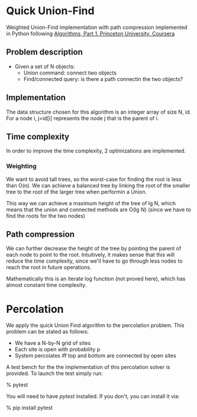 # Quick Union-Find

Weighted Union-Find implementation with path compression implemented in Python following [Algorithms, Part 1. Princeton University. Coursera](https://www.coursera.org/learn/algorithms-part1/)

## Problem description
- Given a set of N objects:
  - Union command: connect two objects
  - Find/connected query: is there a path connectin the two objects?


## Implementation
The data structure chosen for this algorithm is an integer array of size N, id. For a node i, j=id[i] represents the node j that is the parent of i.

## Time complexity
In order to improve the time complexity, 2 optimizations are implemented.

### Weighting
We want to avoid tall trees, so the worst-case for finding the root is less than O(n). We can achieve a balanced tree by linking the root of the smaller tree to the root of the larger tree when performin a Union.

This way we can achieve a maximum height of the tree of lg N, which means that the union and connected methods are O(lg N) (since we have to find the roots for the two nodes)

## Path compression
We can further decrease the height of the tree by pointing the parent of each node to point to the root. Intuitively, it makes sense that this will reduce the time complexity, since we'll have to go through less nodes to reach the root in future operations.

Mathematically this is an iterate log function (not proved here), which has almost constant time complexity.


# Percolation

We apply the quick Union Find algorithm to the percolation problem. This problem can be stated as follows:

- We have a N-by-N grid of sites
- Each site is open with probability p
- System percolates iff top and bottom are connected by open sites

A test bench for the the implementation of this percolation solver is provided. To launch the test simply run:

% pytest

You will need to have _pytest_ installed. If you don't, you can install it via:

% pip install pytest